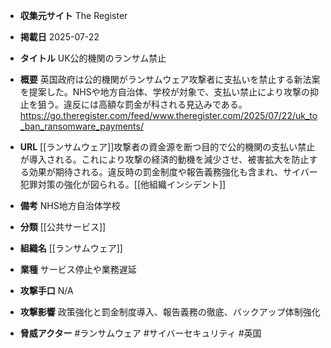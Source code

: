 - **収集元サイト**
The Register

- **掲載日**
2025-07-22

- **タイトル**
UK公的機関のランサム禁止

- **概要**
英国政府は公的機関がランサムウェア攻撃者に支払いを禁止する新法案を提案した。NHSや地方自治体、学校が対象で、支払い禁止により攻撃の抑止を狙う。違反には高額な罰金が科される見込みである。https://go.theregister.com/feed/www.theregister.com/2025/07/22/uk_to_ban_ransomware_payments/

- **URL**
[[ランサムウェア]]攻撃者の資金源を断つ目的で公的機関の支払い禁止が導入される。これにより攻撃の経済的動機を減少させ、被害拡大を防止する効果が期待される。違反時の罰金制度や報告義務強化も含まれ、サイバー犯罪対策の強化が図られる。[[他組織インシデント]]

- **備考**
NHS地方自治体学校

- **分類**
[[公共サービス]]

- **組織名**
[[ランサムウェア]]

- **業種**
サービス停止や業務遅延

- **攻撃手口**
N/A

- **攻撃影響**
政策強化と罰金制度導入、報告義務の徹底、バックアップ体制強化

- **脅威アクター**
#ランサムウェア #サイバーセキュリティ #英国
